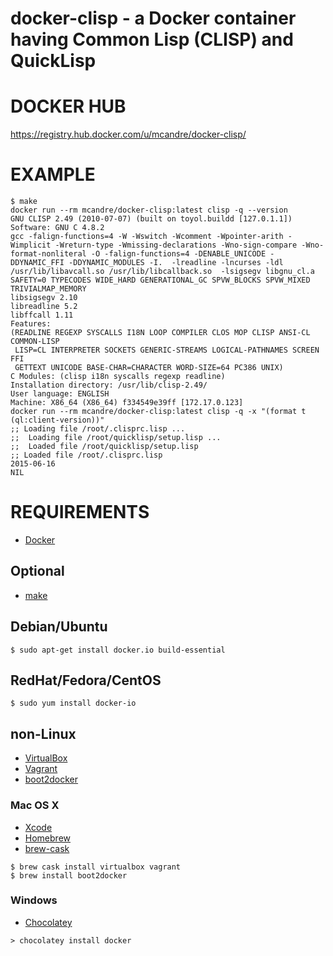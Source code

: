 # docker-clisp - a Docker container having Common Lisp (CLISP) and QuickLisp

# DOCKER HUB

https://registry.hub.docker.com/u/mcandre/docker-clisp/

# EXAMPLE

```
$ make
docker run --rm mcandre/docker-clisp:latest clisp -q --version
GNU CLISP 2.49 (2010-07-07) (built on toyol.buildd [127.0.1.1])
Software: GNU C 4.8.2
gcc -falign-functions=4 -W -Wswitch -Wcomment -Wpointer-arith -Wimplicit -Wreturn-type -Wmissing-declarations -Wno-sign-compare -Wno-format-nonliteral -O -falign-functions=4 -DENABLE_UNICODE -DDYNAMIC_FFI -DDYNAMIC_MODULES -I.  -lreadline -lncurses -ldl /usr/lib/libavcall.so /usr/lib/libcallback.so  -lsigsegv libgnu_cl.a
SAFETY=0 TYPECODES WIDE_HARD GENERATIONAL_GC SPVW_BLOCKS SPVW_MIXED TRIVIALMAP_MEMORY
libsigsegv 2.10
libreadline 5.2
libffcall 1.11
Features:
(READLINE REGEXP SYSCALLS I18N LOOP COMPILER CLOS MOP CLISP ANSI-CL COMMON-LISP
 LISP=CL INTERPRETER SOCKETS GENERIC-STREAMS LOGICAL-PATHNAMES SCREEN FFI
 GETTEXT UNICODE BASE-CHAR=CHARACTER WORD-SIZE=64 PC386 UNIX)
C Modules: (clisp i18n syscalls regexp readline)
Installation directory: /usr/lib/clisp-2.49/
User language: ENGLISH
Machine: X86_64 (X86_64) f334549e39ff [172.17.0.123]
docker run --rm mcandre/docker-clisp:latest clisp -q -x "(format t (ql:client-version))"
;; Loading file /root/.clisprc.lisp ...
;;  Loading file /root/quicklisp/setup.lisp ...
;;  Loaded file /root/quicklisp/setup.lisp
;; Loaded file /root/.clisprc.lisp
2015-06-16
NIL
```

# REQUIREMENTS

* [Docker](https://www.docker.com/)

## Optional

* [make](http://www.gnu.org/software/make/)

## Debian/Ubuntu

```
$ sudo apt-get install docker.io build-essential
```

## RedHat/Fedora/CentOS

```
$ sudo yum install docker-io
```

## non-Linux

* [VirtualBox](https://www.virtualbox.org/)
* [Vagrant](https://www.vagrantup.com/)
* [boot2docker](http://boot2docker.io/)

### Mac OS X

* [Xcode](http://itunes.apple.com/us/app/xcode/id497799835?ls=1&mt=12)
* [Homebrew](http://brew.sh/)
* [brew-cask](http://caskroom.io/)

```
$ brew cask install virtualbox vagrant
$ brew install boot2docker
```

### Windows

* [Chocolatey](https://chocolatey.org/)

```
> chocolatey install docker
```
